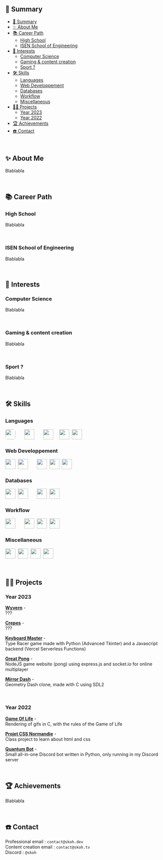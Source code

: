 ##  📌 Summary

- [📌 Summary](#-summary)
- [✨ About Me](#-about-me)
- [📚 Career Path](#-career-path)
	- [High School](#high-school)
	- [ISEN School of Engineering](#isen-school-of-engineering)
- [🔮 Interests](#-interests)
	- [Computer Science](#computer-science)
	- [Gaming \& content creation](#gaming--content-creation)
	- [Sport ?](#sport-)
- [🛠 Skills](#-skills)
	- [Languages](#languages)
	- [Web Developpement](#web-developpement)
	- [Databases](#databases)
	- [Workflow](#workflow)
	- [Miscellaneous](#miscellaneous)
- [👨‍💻 Projects](#-projects)
	- [Year 2023](#year-2023)
	- [Year 2022](#year-2022)
- [🏆 Achievements](#-achievements)
- [☎️ Contact](#️-contact)



<br>



## ✨ About Me

Blablabla



<br>



## 📚 Career Path

### High School
Blablabla


<br>


### ISEN School of Engineering
Blablabla



<br>



## 🔮 Interests

### Computer Science
Blablabla

<br>

### Gaming & content creation
Blablabla

<br>

### Sport ?
Blablabla



<br>



## 🛠 Skills

### Languages
<a href="https://docs.modular.com/mojo/programming-manual.html"><img src="https://avatars.githubusercontent.com/u/39327063?s=200&v=4" height="32px" style="border-radius:6px"></a>
<a href="https://www.python.org"><img src="https://skillicons.dev/icons?i=python" height="16px"></a>&nbsp;
<a href="https://www.cplusplus.com"><img src="https://skillicons.dev/icons?i=cpp" height="32px"></a>
<a href="https://www.cprogramming.com"><img src="https://skillicons.dev/icons?i=c" height="16px"></a>&nbsp;
<a href="https://www.rust-lang.org"><img src="https://skillicons.dev/icons?i=rust" height="32px"></a>&nbsp;&nbsp;&nbsp;&nbsp;
<a href="https://www.java.com"><img src="https://skillicons.dev/icons?i=java" height="32px"></a>&nbsp;
<a href="https://learn.microsoft.com/en-us/dotnet/csharp/"><img src="https://skillicons.dev/icons?i=cs" height="32px"></a>

### Web Developpement
<a href="https://developer.mozilla.org/en-US/docs/Web/HTML"><img src="https://skillicons.dev/icons?i=html" height="32px"></a>&nbsp;
<a href="https://sass-lang.com"><img src="https://skillicons.dev/icons?i=sass" height="32px"></a>
<a href="https://developer.mozilla.org/en-US/docs/Web/CSS/"><img src="https://skillicons.dev/icons?i=css" height="16px"></a>&nbsp;
<a href="https://developer.mozilla.org/en-US/docs/Web/JavaScript/"><img src="https://skillicons.dev/icons?i=js" height="32px"></a>&nbsp;
<a href="https://www.php.net"><img src="https://skillicons.dev/icons?i=php" height="32px"></a>&nbsp;
<a href="https://tailwindcss.com"><img src="https://skillicons.dev/icons?i=tailwind" height="32px"></a>&nbsp;

### Databases
<a href="https://www.mongodb.com"><img src="https://skillicons.dev/icons?i=mongodb" height="32px"></a>&nbsp;
<a href="https://www.mysql.com"><img src="https://skillicons.dev/icons?i=mysql" height="32px"></a>
<a href="https://www.sqlite.org"><img src="https://skillicons.dev/icons?i=sqlite" height="16px"></a>&nbsp;
<a href="https://cassandra.apache.org"><img src="https://skillicons.dev/icons?i=cassandra" height="32px"></a>&nbsp;
<a href="https://redis.io"><img src="https://skillicons.dev/icons?i=redis" height="32px"></a>&nbsp;

### Workflow
<a href="https://nixos.org"><img src="https://i.ibb.co/3kJzJPg/nix.png" height="32px"></a>
<a href="https://github.com/torvalds/linux"><img src="https://skillicons.dev/icons?i=linux" height="16px"></a>&nbsp;
<a href="https://github.com/vim"><img src="https://skillicons.dev/icons?i=vim" height="32px"></a>&nbsp;
<a href="https://obsidian.md"><img src="https://i.ibb.co/0rx1M7Z/obsidian.png" height="32px"></a>&nbsp;
<a href="https://code.visualstudio.com"><img src="https://skillicons.dev/icons?i=vscode" height="32px"></a>&nbsp;

### Miscellaneous
<a href="https://www.docker.com"><img src="https://skillicons.dev/icons?i=docker" height="32px"></a>&nbsp;
<a href="https://www.gnu.org/software/bash/"><img src="https://skillicons.dev/icons?i=bash" height="32px"></a>&nbsp;
<a href="https://docs.microsoft.com/en-us/powershell/"><img src="https://skillicons.dev/icons?i=powershell" height="32px"></a>&nbsp;
<a href="https://cmake.org"><img src="https://skillicons.dev/icons?i=cmake" height="32px"></a>



<br>



## 👨‍💻 Projects

### Year 2023

**[Wyvern](https://github.com/SkohTV/Wyvern)** -
<a href="#year-2023"><img src="https://skillicons.dev/icons?i=cpp,cmake" height="12px"></a><br>
???
<br>

**[Crepes](https://github.com/SkohTV/Crepes)** -
<a href="#year-2023"><img src="https://skillicons.dev/icons?i=rust" height="12px"></a><br>
???
<br>

**[Keyboard Master](https://github.com/SkohTV/Keyboard-master)** -
<a href="#year-2023"><img src="https://skillicons.dev/icons?i=py,js,mongo" height="12px"></a><br>
Type Racer game made with Python (Advanced Tkinter) and a Javascript backend (Vercel Serverless Functions)
<br>

**[Great Pong](https://github.com/SkohTV/Great-pong)** -
<a href="#year-2023"><img src="https://skillicons.dev/icons?i=html,sass,js" height="12px"></a><br>
NodeJS game website (pong) using express.js and socket.io for online multiplayer
<br>

**[Mirror Dash](https://github.com/SkohTV/Mirror-dash)** -
<a href="#year-2023"><img src="https://skillicons.dev/icons?i=c,cmake" height="12px"></a><br>
Geometry Dash clone, made with C using SDL2


<br>


### Year 2022

**[Game Of Life](https://github.com/SkohTV/Game-of-life)** -
<a href="#year-2022"><img src="https://skillicons.dev/icons?i=c" height="12px"></a><br>
Rendering of gifs in C, with the rules of the Game of Life
<br>

**[Projet CSS Normandie](https://github.com/SkohTV/Project-css-normandie)** -
<a href="#year-2022"><img src="https://skillicons.dev/icons?i=html,sass" height="12px"></a><br>
Class project to learn about html and css
<br>

**[Quantum Bot](https://github.com/SkohTV/Quantum-bot)** -
<a href="#year-2022"><img src="https://skillicons.dev/icons?i=py" height="12px"></a><br>
Small all-in-one Discord bot written in Python, only running in my Discord server



<br>



## 🏆 Achievements

Blablabla



<br>



## ☎️ Contact

Professional email : `contact@skoh.dev`<br>
Content creation email : `contact@skoh.tv`<br>
Discord : `@skoh`